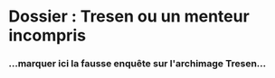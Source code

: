 # Dossier : Tresen ou un menteur incompris

### ...marquer ici la fausse enquête sur l'archimage Tresen...